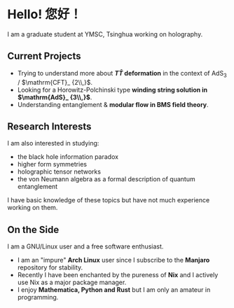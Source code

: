 # Hello! 您好！

I am a graduate student at YMSC, Tsinghua working on holography.

## Current Projects

- Trying to understand more about **$T\bar T$ deformation** in the context of $\mathrm{AdS}_ 3$ / $\mathrm{CFT}_ {2\\,}$.
- Looking for a Horowitz-Polchinski type **winding string solution in $\mathrm{AdS}_ {3\\,}$**.
- Understanding entanglement & **modular flow in BMS field theory**.

## Research Interests

I am also interested in studying:
- the black hole information paradox
- higher form symmetries
- holographic tensor networks
- the von Neumann algebra as a formal description of quantum entanglement

I have basic knowledge of these topics but have not much experience working on them.

## On the Side

I am a GNU/Linux user and a free software enthusiast.
- I am an "impure" **Arch Linux** user since I subscribe to the **Manjaro** repository for stability.
- Recently I have been enchanted by the pureness of **Nix** and I actively use Nix as a major package manager.
- I enjoy **Mathematica, Python and Rust** but I am only an amateur in programming.
